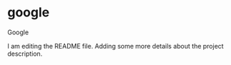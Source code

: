 # google
Google

I  am editing the README file. Adding some more details about the project description.


